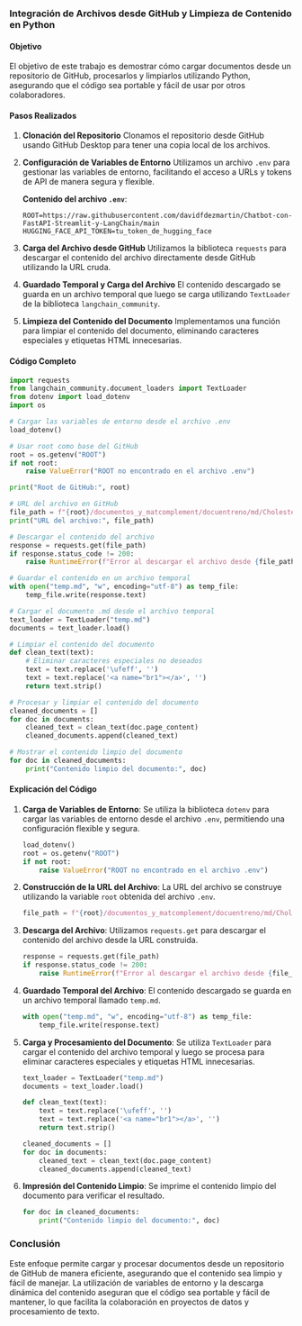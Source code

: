 ﻿### Integración de Archivos desde GitHub y Limpieza de Contenido en Python

#### Objetivo
El objetivo de este trabajo es demostrar cómo cargar documentos desde un repositorio de GitHub, procesarlos y limpiarlos utilizando Python, asegurando que el código sea portable y fácil de usar por otros colaboradores.

#### Pasos Realizados

1. **Clonación del Repositorio**
   Clonamos el repositorio desde GitHub usando GitHub Desktop para tener una copia local de los archivos.

2. **Configuración de Variables de Entorno**
   Utilizamos un archivo `.env` para gestionar las variables de entorno, facilitando el acceso a URLs y tokens de API de manera segura y flexible.

   **Contenido del archivo `.env`**:
   ```plaintext
   ROOT=https://raw.githubusercontent.com/davidfdezmartin/Chatbot-con-FastAPI-Streamlit-y-LangChain/main
   HUGGING_FACE_API_TOKEN=tu_token_de_hugging_face
   ```

3. **Carga del Archivo desde GitHub**
   Utilizamos la biblioteca `requests` para descargar el contenido del archivo directamente desde GitHub utilizando la URL cruda.

4. **Guardado Temporal y Carga del Archivo**
   El contenido descargado se guarda en un archivo temporal que luego se carga utilizando `TextLoader` de la biblioteca `langchain_community`.

5. **Limpieza del Contenido del Documento**
   Implementamos una función para limpiar el contenido del documento, eliminando caracteres especiales y etiquetas HTML innecesarias.

#### Código Completo

```python
import requests
from langchain_community.document_loaders import TextLoader
from dotenv import load_dotenv
import os

# Cargar las variables de entorno desde el archivo .env
load_dotenv()

# Usar root como base del GitHub
root = os.getenv("ROOT")
if not root:
    raise ValueError("ROOT no encontrado en el archivo .env")

print("Root de GitHub:", root)

# URL del archivo en GitHub
file_path = f"{root}/documentos_y_matcomplement/docuentreno/md/Cholesterol-Myths-vs-Facts-Spanish.md"
print("URL del archivo:", file_path)

# Descargar el contenido del archivo
response = requests.get(file_path)
if response.status_code != 200:
    raise RuntimeError(f"Error al descargar el archivo desde {file_path}")

# Guardar el contenido en un archivo temporal
with open("temp.md", "w", encoding="utf-8") as temp_file:
    temp_file.write(response.text)

# Cargar el documento .md desde el archivo temporal
text_loader = TextLoader("temp.md")
documents = text_loader.load()

# Limpiar el contenido del documento
def clean_text(text):
    # Eliminar caracteres especiales no deseados
    text = text.replace('\ufeff', '')
    text = text.replace('<a name="br1"></a>', '')
    return text.strip()

# Procesar y limpiar el contenido del documento
cleaned_documents = []
for doc in documents:
    cleaned_text = clean_text(doc.page_content)
    cleaned_documents.append(cleaned_text)

# Mostrar el contenido limpio del documento
for doc in cleaned_documents:
    print("Contenido limpio del documento:", doc)
```

#### Explicación del Código

1. **Carga de Variables de Entorno**:
   Se utiliza la biblioteca `dotenv` para cargar las variables de entorno desde el archivo `.env`, permitiendo una configuración flexible y segura.
   
   ```python
   load_dotenv()
   root = os.getenv("ROOT")
   if not root:
       raise ValueError("ROOT no encontrado en el archivo .env")
   ```

2. **Construcción de la URL del Archivo**:
   La URL del archivo se construye utilizando la variable `root` obtenida del archivo `.env`.
   
   ```python
   file_path = f"{root}/documentos_y_matcomplement/docuentreno/md/Cholesterol-Myths-vs-Facts-Spanish.md"
   ```

3. **Descarga del Archivo**:
   Utilizamos `requests.get` para descargar el contenido del archivo desde la URL construida.
   
   ```python
   response = requests.get(file_path)
   if response.status_code != 200:
       raise RuntimeError(f"Error al descargar el archivo desde {file_path}")
   ```

4. **Guardado Temporal del Archivo**:
   El contenido descargado se guarda en un archivo temporal llamado `temp.md`.
   
   ```python
   with open("temp.md", "w", encoding="utf-8") as temp_file:
       temp_file.write(response.text)
   ```

5. **Carga y Procesamiento del Documento**:
   Se utiliza `TextLoader` para cargar el contenido del archivo temporal y luego se procesa para eliminar caracteres especiales y etiquetas HTML innecesarias.
   
   ```python
   text_loader = TextLoader("temp.md")
   documents = text_loader.load()
   
   def clean_text(text):
       text = text.replace('\ufeff', '')
       text = text.replace('<a name="br1"></a>', '')
       return text.strip()
   
   cleaned_documents = []
   for doc in documents:
       cleaned_text = clean_text(doc.page_content)
       cleaned_documents.append(cleaned_text)
   ```

6. **Impresión del Contenido Limpio**:
   Se imprime el contenido limpio del documento para verificar el resultado.
   
   ```python
   for doc in cleaned_documents:
       print("Contenido limpio del documento:", doc)
   ```

### Conclusión
Este enfoque permite cargar y procesar documentos desde un repositorio de GitHub de manera eficiente, asegurando que el contenido sea limpio y fácil de manejar. La utilización de variables de entorno y la descarga dinámica del contenido aseguran que el código sea portable y fácil de mantener, lo que facilita la colaboración en proyectos de datos y procesamiento de texto.

